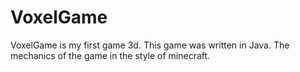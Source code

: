 # VoxelGame

VoxelGame is my first game 3d. This game was written in Java. The mechanics of the game in the style of minecraft.
